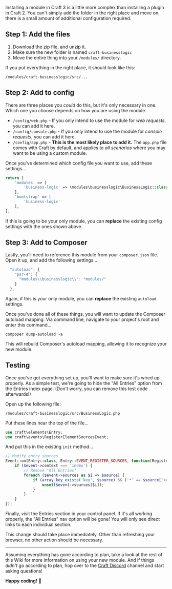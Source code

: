 Installing a module in Craft 3 is a little more complex than installing a plugin in Craft 2. You can't simply add the folder in the right place and move on, there is a small amount of additional configuration required.

## Step 1: Add the files

1. Download the zip file, and unzip it.
2. Make sure the new folder is named `craft-businesslogic`
3. Move the entire thing into your `/modules/` directory.

If you put everything in the right place, it should look like this:

```
/modules/craft-businesslogic/src/...
```

## Step 2: Add to config

There are three places you _could_ do this, but it's only necessary in one. Which one you choose depends on how you are using the module.

- `/config/web.php` - If you only intend to use the module for _web requests_, you can add it here.
- `/config/console.php` - If you only intend to use the module for _console requests_, you can add it here.
- `/config/app.php` - **This is the most likely place to add it.** The `app.php` file comes with Craft by default, and applies to _all scenarios_ where you may want to be using a custom module.

Once you've determined which config file you want to use, add these settings...

```php
return [
    'modules' => [
        'business-logic' => \modules\businesslogic\BusinessLogic::class
    ],
    'bootstrap' => [
        'business-logic'
    ],
];
``` 

If this is going to be your only module, you can **replace** the existing config settings with the ones shown above.

## Step 3: Add to Composer

Lastly, you'll need to reference this module from your `composer.json` file. Open it up, and add the following settings...

```javascript
  "autoload": {
    "psr-4": {
      "modules\\businesslogic\\": "modules/"
    }
  },
``` 

Again, if this is your only module, you can **replace** the existing `autoload` settings.

Once you've done all of these things, you will want to update the Composer autoload mapping. Via command line, navigate to your project's root and enter this command...

```
composer dump-autoload -a
``` 

This will rebuild Composer's autoload mapping, allowing it to recognize your new module.

## Testing

Once you've got everything set up, you'll want to make sure it's wired up properly. As a simple test, we're going to hide the "All Entries" option from the Entries index page. (Don't worry, you can remove this test code afterwards!)

Open up the following file:

```
/modules/craft-businesslogic/src/BusinessLogic.php
```

Put these lines near the top of the file...

```php
use craft\elements\Entry;
use craft\events\RegisterElementSourcesEvent;
```

And put this in the existing `init` method...

```php
// Modify entry sources
Event::on(Entry::class, Entry::EVENT_REGISTER_SOURCES, function(RegisterElementSourcesEvent $event) {
    if ($event->context === 'index') {
        // Remove "All Entries"
        foreach ($event->sources as $i => $source) {
            if (array_key_exists('key', $source) && ('*' == $source['key'])) {
                unset($event->sources[$i]);
            }
        }
    }
});
```

Finally, visit the Entries section in your control panel. If it's all working properly, the "All Entries" nav option will be gone! You will only see direct links to each individual section.

This change should take place immediately. Other than refreshing your browser, no other action should be necessary.

---

Assuming everything has gone according to plan, take a look at the rest of this Wiki for more information on using your new module. And if things _didn't_ go according to plan, hop over to the [Craft Discord](https://craftcms.com/discord) channel and start asking questions!

**Happy coding!** 🍺

